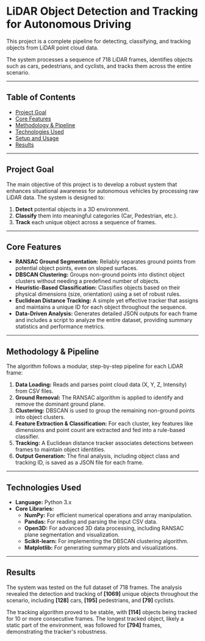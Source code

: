 # LiDAR Object Detection and Tracking for Autonomous Driving

This project is a complete pipeline for detecting, classifying, and tracking objects from LiDAR point cloud data.

The system processes a sequence of 718 LiDAR frames, identifies objects such as cars, pedestrians, and cyclists, and tracks them across the entire scenario.


---

##  Table of Contents
- [Project Goal](#-project-goal)
- [Core Features](#-core-features)
- [Methodology & Pipeline](#-methodology--pipeline)
- [Technologies Used](#-technologies-used)
- [Setup and Usage](#-setup-and-usage)
- [Results](#-results)

---

##  Project Goal

The main objective of this project is to develop a robust system that enhances situational awareness for autonomous vehicles by processing raw LiDAR data. The system is designed to:
1.  **Detect** potential objects in a 3D environment.
2.  **Classify** them into meaningful categories (Car, Pedestrian, etc.).
3.  **Track** each unique object across a sequence of frames.

---

##  Core Features

- **RANSAC Ground Segmentation:** Reliably separates ground points from potential object points, even on sloped surfaces.
- **DBSCAN Clustering:** Groups non-ground points into distinct object clusters without needing a predefined number of objects.
- **Heuristic-Based Classification:** Classifies objects based on their physical dimensions (size, orientation) using a set of robust rules.
- **Euclidean Distance Tracking:** A simple yet effective tracker that assigns and maintains a unique ID for each object throughout the sequence.
- **Data-Driven Analysis:** Generates detailed JSON outputs for each frame and includes a script to analyze the entire dataset, providing summary statistics and performance metrics.

---

##  Methodology & Pipeline

The algorithm follows a modular, step-by-step pipeline for each LiDAR frame:

1.  **Data Loading:** Reads and parses point cloud data (X, Y, Z, Intensity) from CSV files.
2.  **Ground Removal:** The RANSAC algorithm is applied to identify and remove the dominant ground plane.
3.  **Clustering:** DBSCAN is used to group the remaining non-ground points into object clusters.
4.  **Feature Extraction & Classification:** For each cluster, key features like dimensions and point count are extracted and fed into a rule-based classifier.
5.  **Tracking:** A Euclidean distance tracker associates detections between frames to maintain object identities.
6.  **Output Generation:** The final analysis, including object class and tracking ID, is saved as a JSON file for each frame.

---

##  Technologies Used

- **Language:** Python 3.x
- **Core Libraries:**
  - **NumPy:** For efficient numerical operations and array manipulation.
  - **Pandas:** For reading and parsing the input CSV data.
  - **Open3D:** For advanced 3D data processing, including RANSAC plane segmentation and visualization.
  - **Scikit-learn:** For implementing the DBSCAN clustering algorithm.
  - **Matplotlib:** For generating summary plots and visualizations.

---

##  Results

The system was tested on the full dataset of 718 frames. The analysis revealed the detection and tracking of **[1069]** unique objects throughout the scenario, including **[128]** cars, **[195]** pedestrians, and **[79]** cyclists.

The tracking algorithm proved to be stable, with **[114]** objects being tracked for 10 or more consecutive frames. The longest tracked object, likely a static part of the environment, was followed for **[794]** frames, demonstrating the tracker's robustness.